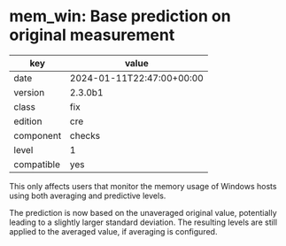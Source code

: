 [//]: # (werk v2)
# mem_win: Base prediction on original measurement

key        | value
---------- | ---
date       | 2024-01-11T22:47:00+00:00
version    | 2.3.0b1
class      | fix
edition    | cre
component  | checks
level      | 1
compatible | yes

This only affects users that monitor the memory usage of Windows hosts using both averaging and predictive levels.

The prediction is now based on the unaveraged original value, potentially leading to a slightly larger standard deviation.
The resulting levels are still applied to the averaged value, if averaging is configured.